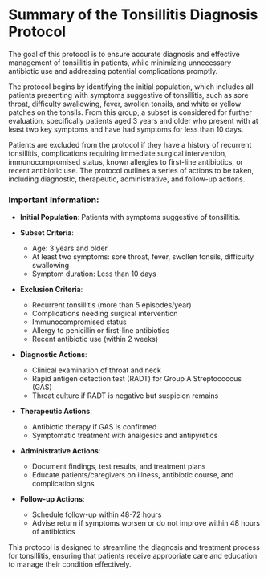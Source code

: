 # Summary of the Tonsillitis Diagnosis Protocol

The goal of this protocol is to ensure accurate diagnosis and effective management of tonsillitis in patients, while minimizing unnecessary antibiotic use and addressing potential complications promptly.

The protocol begins by identifying the initial population, which includes all patients presenting with symptoms suggestive of tonsillitis, such as sore throat, difficulty swallowing, fever, swollen tonsils, and white or yellow patches on the tonsils. From this group, a subset is considered for further evaluation, specifically patients aged 3 years and older who present with at least two key symptoms and have had symptoms for less than 10 days.

Patients are excluded from the protocol if they have a history of recurrent tonsillitis, complications requiring immediate surgical intervention, immunocompromised status, known allergies to first-line antibiotics, or recent antibiotic use. The protocol outlines a series of actions to be taken, including diagnostic, therapeutic, administrative, and follow-up actions.

### Important Information:

- **Initial Population**: Patients with symptoms suggestive of tonsillitis.
- **Subset Criteria**: 
  - Age: 3 years and older
  - At least two symptoms: sore throat, fever, swollen tonsils, difficulty swallowing
  - Symptom duration: Less than 10 days

- **Exclusion Criteria**:
  - Recurrent tonsillitis (more than 5 episodes/year)
  - Complications needing surgical intervention
  - Immunocompromised status
  - Allergy to penicillin or first-line antibiotics
  - Recent antibiotic use (within 2 weeks)

- **Diagnostic Actions**:
  - Clinical examination of throat and neck
  - Rapid antigen detection test (RADT) for Group A Streptococcus (GAS)
  - Throat culture if RADT is negative but suspicion remains

- **Therapeutic Actions**:
  - Antibiotic therapy if GAS is confirmed
  - Symptomatic treatment with analgesics and antipyretics

- **Administrative Actions**:
  - Document findings, test results, and treatment plans
  - Educate patients/caregivers on illness, antibiotic course, and complication signs

- **Follow-up Actions**:
  - Schedule follow-up within 48-72 hours
  - Advise return if symptoms worsen or do not improve within 48 hours of antibiotics

This protocol is designed to streamline the diagnosis and treatment process for tonsillitis, ensuring that patients receive appropriate care and education to manage their condition effectively.